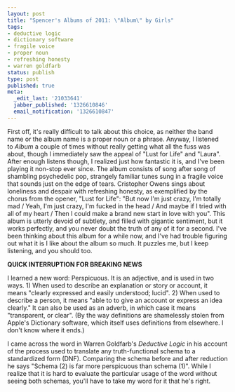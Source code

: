 ```yaml
---
layout: post
title: "Spencer's Albums of 2011: \"Album\" by Girls"
tags:
- deductive logic
- dictionary software
- fragile voice
- proper noun
- refreshing honesty
- warren goldfarb
status: publish
type: post
published: true
meta:
  _edit_last: '21033641'
  jabber_published: '1326610846'
  email_notification: '1326610847'
---
```

First off, it's really difficult to talk about this choice, as neither the band name or the album name is a proper noun or a phrase. Anyway, I listened to _Album_ a couple of times without really getting what all the fuss was about, though I immediately saw the appeal of "Lust for Life" and "Laura". After enough listens though, I realized just how fantastic it is, and I've been playing it non-stop ever since. The album consists of song after song of shambling psychedelic pop, strangely familiar tunes sung in a fragile voice that sounds just on the edge of tears. Cristopher Owens sings about loneliness and despair with refreshing honesty, as exemplified by the chorus from the opener, "Lust for Life": "But now I'm just crazy, I'm totally mad / Yeah, I'm just crazy, I'm fucked in the head / And maybe if I tried with all of my heart / Then I could make a brand new start in love with you". This album is utterly devoid of subtlety, and filled with gigantic sentiment, but it works perfectly, and you never doubt the truth of any of it for a second. I've been thinking about this album for a while now, and I've had trouble figuring out what it is I like about the album so much. It puzzles me, but I keep listening, and you should too.

**QUICK INTERRUPTION FOR BREAKING NEWS**

I learned a new word: Perspicuous. It is an adjective, and is used in two ways. 1) When used to describe an explanation or story or account, it means "clearly expressed and easily understood; lucid". 2) When used to describe a person, it means "able to to give an account or express an idea clearly." It can also be used as an adverb, in which case it means "transparent, or clear". (By the way definitions are shamelessly stolen from Apple's Dictionary software, which itself uses definitions from elsewhere. I don't know where it ends.)

I came across the word in Warren Goldfarb's _Deductive Logic_ in his account of the process used to translate any truth-functional schema to a standardized form (DNF). Comparing the schema before and after reduction he says "Schema (2) is far more perspicuous than schema (1)". While I realize that it is hard to evaluate the particular usage of the word without seeing both schemas, you'll have to take my word for it that he's right.
